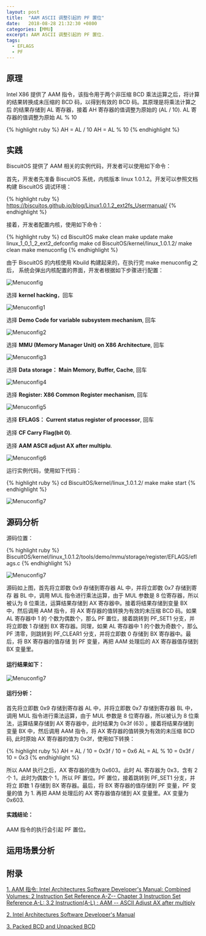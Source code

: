 ```yaml
---
layout: post
title:  "AAM ASCII 调整引起的 PF 置位"
date:   2018-08-28 21:32:30 +0800
categories: [MMU]
excerpt: AAM ASCII 调整引起的 PF 置位.
tags:
  - EFLAGS
  - PF
---
```


## 原理


Intel X86 提供了 AAM 指令，该指令用于两个非压缩 BCD 乘法运算之后，将计算
的结果转换成未压缩的 BCD 码，以得到有效的 BCD 码。其原理是将乘法计算之后
的结果存储到 AL 寄存器，接着 AH 寄存器的值调整为原始的  (AL / 10). AL 寄
存器的值调整为原始 AL % 10

{% highlight ruby %}
AH = AL / 10
AH = AL % 10
{% endhighlight %}

## 实践

BiscuitOS 提供了 AAM 相关的实例代码，开发者可以使用如下命令：

首先，开发者先准备 BiscuitOS 系统，内核版本 linux 1.0.1.2。开发可以参照文档
构建 BiscuitOS 调试环境：

{% highlight ruby %}
https://biscuitos.github.io/blog/Linux1.0.1.2_ext2fs_Usermanual/
{% endhighlight %}


接着，开发者配置内核，使用如下命令：

{% highlight ruby %}
cd BiscuitOS
make clean
make update
make linux_1_0_1_2_ext2_defconfig
make
cd BiscuitOS/kernel/linux_1.0.1.2/
make clean
make menuconfig
{% endhighlight %}

由于 BiscuitOS 的内核使用 Kbuild 构建起来的，在执行完 make menuconfig 之后，
系统会弹出内核配置的界面，开发者根据如下步骤进行配置：

![Menuconfig](https://raw.githubusercontent.com/EmulateSpace/PictureSet/master/BiscuitOS/kernel/MMU000003.png)

选择 **kernel hacking**，回车

![Menuconfig1](https://raw.githubusercontent.com/EmulateSpace/PictureSet/master/BiscuitOS/kernel/MMU000004.png)

选择 **Demo Code for variable subsystem mechanism**, 回车

![Menuconfig2](https://raw.githubusercontent.com/EmulateSpace/PictureSet/master/BiscuitOS/kernel/MMU000005.png)

选择 **MMU (Memory Manager Unit) on X86 Architecture**, 回车

![Menuconfig3](https://raw.githubusercontent.com/EmulateSpace/PictureSet/master/BiscuitOS/kernel/MMU000006.png)

选择 **Data storage： Main  Memory, Buffer, Cache**, 回车

![Menuconfig4](https://raw.githubusercontent.com/EmulateSpace/PictureSet/master/BiscuitOS/kernel/MMU000007.png)

选择 **Register: X86 Common Register mechanism**, 回车

![Menuconfig5](https://raw.githubusercontent.com/EmulateSpace/PictureSet/master/BiscuitOS/kernel/MMU000008.png)

选择 **EFLAGS： Current status register of processor**, 回车

选择 **CF    Carry Flag(bit 0)**.

选择 **AAM   ASCII adjust AX after multiplu**.

![Menuconfig6](https://raw.githubusercontent.com/EmulateSpace/PictureSet/master/BiscuitOS/kernel/MMU000182.png)

运行实例代码，使用如下代码：

{% highlight ruby %}
cd BiscuitOS/kernel/linux_1.0.1.2/
make 
make start
{% endhighlight %}

![Menuconfig7](https://raw.githubusercontent.com/EmulateSpace/PictureSet/master/BiscuitOS/kernel/MMU000106.png)

## 源码分析

源码位置：

{% highlight ruby %}
BiscuitOS/kernel/linux_1.0.1.2/tools/demo/mmu/storage/register/EFLAGS/eflags.c
{% endhighlight %}

![Menuconfig7](https://raw.githubusercontent.com/EmulateSpace/PictureSet/master/BiscuitOS/kernel/MMU000107.png)

源码如上图，首先将立即数 0x9 存储到寄存器 AL 中，并将立即数 0x7 存储到寄存
器 BL 中，调用 MUL 指令进行乘法运算，由于 MUL 参数是 8 位寄存器，所以被认为
 8 位乘法，运算结果存储到 AX 寄存器中。接着将结果存储到变量 BX 中，然后调用 
AAM 指令，将 AX 寄存器的值转换为有效的未压缩 BCD 码。如果 AL 寄存器中 1 的
个数为偶数个，那么 PF 置位，接着跳转到 PF_SET1 分支，并将立即数 1 存储到 BX 
寄存器。同理，如果 AL 寄存器中 1 的个数为奇数个，那么 PF 清零，则跳转到 
PF_CLEAR1 分支，并将立即数 0 存储到 BX 寄存器中。最后，将 BX 寄存器的值存储
到 PF 变量，再把 AAM 处理后的 AX 寄存器值存储到 BX 变量里。

#### 运行结果如下：

![Menuconfig7](https://raw.githubusercontent.com/EmulateSpace/PictureSet/master/BiscuitOS/kernel/MMU000108.png)

#### 运行分析：

首先将立即数 0x9 存储到寄存器 AL 中，并将立即数 0x7 存储到寄存器 BL 中，
调用 MUL 指令进行乘法运算，由于 MUL 参数是 8 位寄存器，所以被认为 8 位乘
法，运算结果存储到 AX 寄存器中，此时结果为 0x3f (63) 。接着将结果存储到
变量 BX 中，然后调用 AAM 指令，将 AX 寄存器的值转换为有效的未压缩 BCD 码, 
此时原始 AX 寄存器的值为 0x3f，使用如下转换：

{% highlight ruby %}
AH = AL / 10 = 0x3f / 10 = 0x6
AL = AL % 10 = 0x3f / 10 = 0x3
{% endhighlight %}

所以 AAM 执行之后，AX 寄存器的值为 0x603。此时 AL 寄存器为 0x3，含有 2 个 
1，此时为偶数个 1，所以 PF 置位。PF 置位，接着跳转到 PF_SET1 分支，并将立
即数 1 存储到 BX 寄存器。最后，将 BX 寄存器的值存储到 PF 变量，PF 变量的值
为 1. 再把 AAM 处理后的 AX 寄存器值存储到 AX 变量里。AX 变量为 0x603.

#### 实践结论：

AAM  指令的执行会引起 PF 置位。

## 运用场景分析

## 附录

[1. AAM 指令: Intel Architectures Software Developer's Manual: Combined Volumes: 2 Instruction Set Reference,A-Z-- Chapter 3 Instruction Set Reference,A-L: 3.2 Instruction(A-L) : AAM -- ASCII Adjust AX after multiply](https://software.intel.com/en-us/articles/intel-sdm)

[2. Intel Architectures Software Developer's Manual](https://github.com/BiscuitOS/Documentation/blob/master/Datasheet/Intel-IA32_DevelopmentManual.pdf)

[3. Packed BCD and Unpacked BCD](https://github.com/BuddyZhang1/Kernel/tree/master/tools/demo/Data/Base/BCD)
